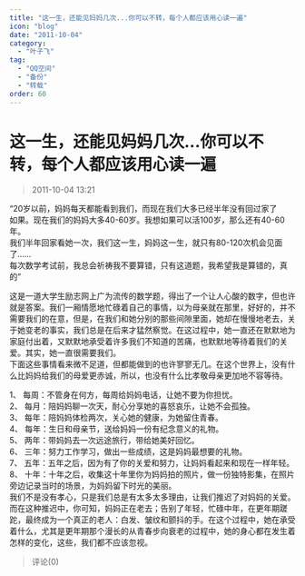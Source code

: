 ```yaml
---
title: "这一生，还能见妈妈几次...你可以不转，每个人都应该用心读一遍"
icon: "blog"
date: "2011-10-04"
category:
  - "叶子飞"
tag:
  - "QQ空间"
  - "备份"
  - "转载"
order: 60
---
```

# 这一生，还能见妈妈几次...你可以不转，每个人都应该用心读一遍
> 2011-10-04 13:21


“20岁以前，妈妈每天都能看到我们，而现在我们大多已经半年没有回过家了  
如果。现在我们的妈妈大多40-60岁。我想如果可以活100岁，那么还有40-60年。  
我们半年回家看她一次，我们这一生，妈妈这一生，就只有80-120次机会见面了……  
每次数学考试前，我总会祈祷我不要算错，只有这道题，我希望我是算错的，真的”  
  
这是一道大学生励志网上广为流传的数学题，得出了一个让人心酸的数字，但也许就是答案。我们一厢情愿地忙碌着自己的事情，以为母亲就在那里，好好的，并不需要我们的在意，但是，在我们和她分别的那些间隙里面，她却在慢慢地老去，关于她变老的事实，我们总是在后来才猛然察觉。在这过程中，她一直还在默默地为家庭付出着，又默默地承受着许多我们不知道的苦痛，也默默地等待着我们的关爱。其实，她一直很需要我们。  
下面这些事情看来微不足道，但都能做到的也许寥寥无几。在这个世界上，没有什么比妈妈给我们的母爱更赤诚，所以，也没有什么比孝敬母亲更加地不容等待。  
  
1、 每周：不管身在何方，每周给妈妈电话，让她不要为你担忧。  
2、 每月：陪妈妈聊一次天，耐心分享她的喜怒哀乐，让她不会孤独。  
3、 每年：陪妈妈体检两次，关心她的健康，为她留住青春。  
4、 每年：生日和母亲节，送给妈妈一份有纪念意义的礼物。  
5、 两年：带妈妈去一次远途旅行，带给她美好回忆。  
6、 三年：努力工作学习，做出一些成绩，这是妈妈最想要的礼物。  
7、 五年：五年之后，因为有了你的关爱和努力，让妈妈看起来和现在一样年轻。  
8、 十年：十年之后，收集这十年里你为妈妈拍的照片，做一份独特影集，在照片旁边记录当时的场景，为妈妈留下时光的美丽。  
我们不是没有孝心，只是我们总是有太多太多理由，让我们推迟了对妈妈的关爱。而在这种推迟中，你可知，妈妈正在老去；告别了年轻，忙碌中年，在更年期蹉跎，最终成为一个真正的老人：白发、皱纹和颤抖的手。在这个过程中，她在承受着什么，尤其是更年期那个漫长的从青春步向衰老的过程中，她的身心都在发生着怎样的变化，这些，我们都不应该忽视。
> 评论(0)

